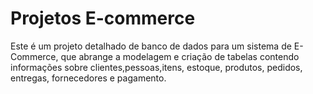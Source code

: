 # Projetos E-commerce
Este é um projeto detalhado de banco de dados para um sistema de E-Commerce, que abrange a modelagem e criação de tabelas contendo informações sobre clientes,pessoas,itens, estoque, produtos, pedidos, entregas, fornecedores e pagamento.
